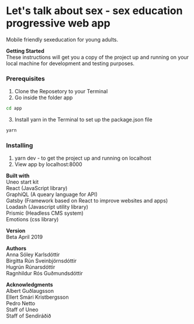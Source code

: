 # Let's talk about sex - sex education progressive web app
Mobile friendly sexeducation for young adults.

<b>Getting Started</b></br>
These instructions will get you a copy of the project up and running on your local machine for development and testing purposes.

### Prerequisites
1. Clone the Reposetory to your Terminal
2. Go inside the folder app
```bash
cd app
```
3. Install yarn in the Terminal to set up the package.json file
```bash
yarn
```

### Installing
1. yarn dev - to get the project up and running on localhost
2. View app by localhost:8000

<b>Built with</b></br>
Uneo start kit</br>
React (JavaScript library)</br>
GraphiQL (A queary language for API)</br>
Gatsby (Framework based on React to improve websites and apps)</br>
Loadash (Javascript utility library)</br>
Prismic (Headless CMS system)</br>
Emotions (css library)

<b>Version</b></br>
Beta April 2019

<b>Authors</b></br>
Anna Sóley Karlsdóttir</br>
Birgitta Rún Sveinbjörnsdóttir</br>
Hugrún Rúnarsdóttir</br>
Ragnhildur Rós Guðmundsdóttir</br>

<b>Acknowledgments</b></br>
Albert Guðlaugsson</br>
Ellert Smári Kristbergsson</br>
Pedro Netto</br>
Staff of Uneo</br>
Staff of Sendiráðið</br>





